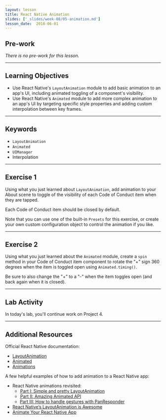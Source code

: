 ```yaml
---
layout: lesson
title: React Native Animation
slides: ['_slides/week-08/05-animation.md']
lesson_date:  2018-06-01
---
```


## Pre-work

_There is no pre-work for this lesson._

---

## Learning Objectives

* Use React Native's `LayoutAnimation` module to add basic animation to an app's UI, including animated toggling of a component's visibility.
* Use React Native's `Animated` module to add more complex animation to an app's UI by targeting specific style properties and adding custom interpolation between key frames.

---

## Keywords

* `LayoutAnimation`
* `Animated`
* `UIManager`
* Interpolation

---

## Exercise 1

Using what you just learned about `LayoutAnimation`, add animation to your About scene to toggle of the visibility of each Code of Conduct item when they are tapped.

Each Code of Conduct item should be closed by default.

Note that you can use one of the built-in `Presets` for this exercise, or create your own custom configuration object to control the animation if you like.

---

## Exercise 2

Using what you just learned about the `Animated` module, create a `spin` method in your Code of Conduct item component to rotate the "+" sign 360 degrees when the item is toggled open using `Animated.timing()`.

Be sure to also change the "+" to a "-" when the item toggles open (and back again when it is closed).

---

## Lab Activity

In today's lab, you'll continue work on Project 4.

---

## Additional Resources

Official React Native documentation:

* [LayoutAnimation](https://facebook.github.io/react-native/docs/layoutanimation.html)
* [Animated](https://facebook.github.io/react-native/docs/animated.html)
* [Animations](https://facebook.github.io/react-native/docs/animations.html)

A few helpful examples of how to add animation to a React Native app:

* React Native animations revisited:
  * [ Part I: Simple and pretty LayoutAnimation](https://blog.callstack.io/react-native-animations-revisited-part-i-783143d4884#.z360di9va)
  * [ Part II: Amazing Animated API](https://blog.callstack.io/react-native-animations-revisited-part-ii-8314a97162b0#.z6mmo24o8)
  * [Part III: How to handle gestures with PanResponder](https://blog.callstack.io/react-native-animations-revisited-part-iii-41ed43d1ce2e#.dzx6snym1)
* [React Native’s LayoutAnimation is Awesome](https://medium.com/@Jpoliachik/react-native-s-layoutanimation-is-awesome-4a4d317afd3e#.cbt1y3a1w)
* [Animate Your React Native App](https://code.tutsplus.com/tutorials/working-with-animations-in-react-native--cms-27328)
